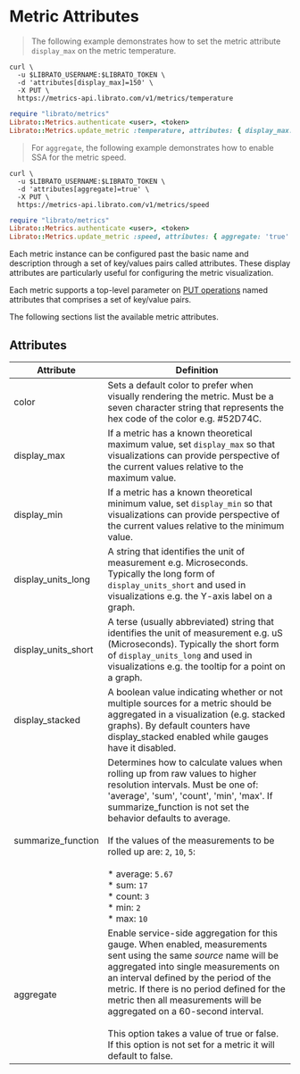 # Metric Attributes

>The following example demonstrates how to set the metric attribute `display_max` on the metric temperature.

```shell
curl \
  -u $LIBRATO_USERNAME:$LIBRATO_TOKEN \
  -d 'attributes[display_max]=150' \
  -X PUT \
  https://metrics-api.librato.com/v1/metrics/temperature
```

```ruby
require "librato/metrics"
Librato::Metrics.authenticate <user>, <token>
Librato::Metrics.update_metric :temperature, attributes: { display_max: '150' }
```

>For `aggregate`, the following example demonstrates how to enable SSA for the metric speed.

```shell
curl \
  -u $LIBRATO_USERNAME:$LIBRATO_TOKEN \
  -d 'attributes[aggregate]=true' \
  -X PUT \
  https://metrics-api.librato.com/v1/metrics/speed
```

```ruby
require "librato/metrics"
Librato::Metrics.authenticate <user>, <token>
Librato::Metrics.update_metric :speed, attributes: { aggregate: 'true' }
```

Each metric instance can be configured past the basic name and description through a set of key/values pairs called attributes. These display attributes are particularly useful for configuring the metric visualization.

Each metric supports a top-level parameter on [PUT operations](#update-a-metric-by-name) named attributes that comprises a set of key/value pairs.

The following sections list the available metric attributes.

## Attributes

Attribute | Definition
--------- | ----------
color | Sets a default color to prefer when visually rendering the metric. Must be a seven character string that represents the hex code of the color e.g. #52D74C.
display_max | If a metric has a known theoretical maximum value, set `display_max` so that visualizations can provide perspective of the current values relative to the maximum value.
display_min | If a metric has a known theoretical minimum value, set `display_min` so that visualizations can provide perspective of the current values relative to the minimum value.
display_units_long | A string that identifies the unit of measurement e.g. Microseconds. Typically the long form of `display_units_short` and used in visualizations e.g. the Y-axis label on a graph.
display_units_short | A terse (usually abbreviated) string that identifies the unit of measurement e.g. uS (Microseconds). Typically the short form of `display_units_long` and used in visualizations e.g. the tooltip for a point on a graph.
display_stacked | A boolean value indicating whether or not multiple sources for a metric should be aggregated in a visualization (e.g. stacked graphs). By default counters have display_stacked enabled while gauges have it disabled.
summarize_function | Determines how to calculate values when rolling up from raw values to higher resolution intervals. Must be one of: 'average', 'sum', 'count', 'min', 'max'. If summarize_function is not set the behavior defaults to average.<br><br>If the values of the measurements to be rolled up are: `2`, `10`, `5`:<br><br>* average: `5.67`<br>* sum: `17`<br>* count: `3`<br>* min: `2`<br>* max: `10`<br>
aggregate | Enable service-side aggregation for this gauge. When enabled, measurements sent using the same *source* name will be aggregated into single measurements on an interval defined by the period of the metric. If there is no period defined for the metric then all measurements will be aggregated on a 60-second interval.<br><br>This option takes a value of true or false. If this option is not set for a metric it will default to false.

